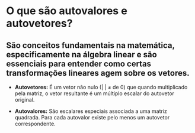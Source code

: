 # O que são autovalores e autovetores?

## São conceitos fundamentais na matemática, especificamente na álgebra linear e são essenciais para entender como certas transformações lineares agem sobre os vetores.

- **Autovetores:** É um vetor não nulo (| | ≠ de 0) que quando multiplicado pela matriz, o vetor resultante é um múltiplo escalar do autovetor original.

- **Autovalores:** São escalares especiais associada a uma matriz quadrada. Para cada autovalor existe pelo menos um autovetor correspondente.
